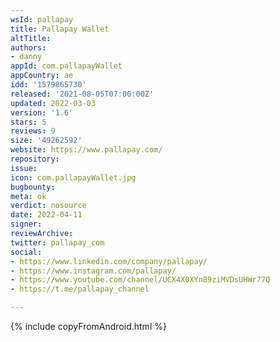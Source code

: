 ```yaml
---
wsId: pallapay
title: Pallapay Wallet
altTitle: 
authors:
- danny
appId: com.pallapayWallet
appCountry: ae
idd: '1579865730'
released: '2021-08-05T07:00:00Z'
updated: 2022-03-03
version: '1.6'
stars: 5
reviews: 9
size: '49262592'
website: https://www.pallapay.com/
repository: 
issue: 
icon: com.pallapayWallet.jpg
bugbounty: 
meta: ok
verdict: nosource
date: 2022-04-11
signer: 
reviewArchive: 
twitter: pallapay_com
social:
- https://www.linkedin.com/company/pallapay/
- https://www.instagram.com/pallapay/
- https://www.youtube.com/channel/UCX4X0XYn89ziMVDsUHWr77Q
- https://t.me/pallapay_channel

---
```


{% include copyFromAndroid.html %}
